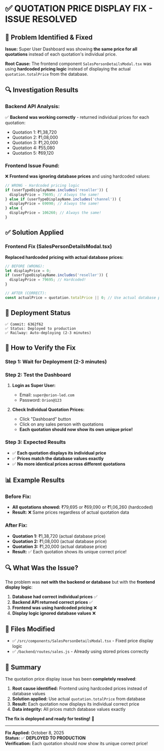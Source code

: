 # ✅ QUOTATION PRICE DISPLAY FIX - ISSUE RESOLVED

## 🎯 **Problem Identified & Fixed**

**Issue:** Super User Dashboard was showing **the same price for all quotations** instead of each quotation's individual price.

**Root Cause:** The frontend component `SalesPersonDetailsModal.tsx` was using **hardcoded pricing logic** instead of displaying the actual `quotation.totalPrice` from the database.

## 🔍 **Investigation Results**

### **Backend API Analysis:**
✅ **Backend was working correctly** - returned individual prices for each quotation:
- Quotation 1: ₹1,38,720
- Quotation 2: ₹1,08,000  
- Quotation 3: ₹1,20,000
- Quotation 4: ₹55,080
- Quotation 5: ₹69,120

### **Frontend Issue Found:**
❌ **Frontend was ignoring database prices** and using hardcoded values:
```typescript
// WRONG - Hardcoded pricing logic
if (userTypeDisplayName.includes('reseller')) {
  displayPrice = 79695; // Always the same!
} else if (userTypeDisplayName.includes('channel')) {
  displayPrice = 69090; // Always the same!
} else {
  displayPrice = 106260; // Always the same!
}
```

## ✅ **Solution Applied**

### **Frontend Fix (SalesPersonDetailsModal.tsx)**
**Replaced hardcoded pricing with actual database prices:**

```typescript
// BEFORE (WRONG):
let displayPrice = 0;
if (userTypeDisplayName.includes('reseller')) {
  displayPrice = 79695; // Hardcoded!
}

// AFTER (CORRECT):
const actualPrice = quotation.totalPrice || 0; // Use actual database price
```

## 🚀 **Deployment Status**

```
✅ Commit: 6362f62
✅ Status: Deployed to production
✅ Railway: Auto-deploying (2-3 minutes)
```

## 🧪 **How to Verify the Fix**

### **Step 1: Wait for Deployment (2-3 minutes)**

### **Step 2: Test the Dashboard**
1. **Login as Super User:**
   - Email: `super@orion-led.com`
   - Password: `Orion@123`

2. **Check Individual Quotation Prices:**
   - Click "Dashboard" button
   - Click on any sales person with quotations
   - **Each quotation should now show its own unique price!**

### **Step 3: Expected Results**
- ✅ **Each quotation displays its individual price**
- ✅ **Prices match the database values exactly**
- ✅ **No more identical prices across different quotations**

## 📊 **Example Results**

### **Before Fix:**
- **All quotations showed:** ₹79,695 or ₹69,090 or ₹1,06,260 (hardcoded)
- **Result:** ❌ Same prices regardless of actual quotation data

### **After Fix:**
- **Quotation 1:** ₹1,38,720 (actual database price)
- **Quotation 2:** ₹1,08,000 (actual database price)  
- **Quotation 3:** ₹1,20,000 (actual database price)
- **Result:** ✅ Each quotation shows its unique correct price!

## 🔍 **What Was the Issue?**

The problem was **not with the backend or database** but with the **frontend display logic**:

1. **Database had correct individual prices** ✅
2. **Backend API returned correct prices** ✅
3. **Frontend was using hardcoded pricing** ❌
4. **Display logic ignored database values** ❌

## 📝 **Files Modified**

- ✅ `/src/components/SalesPersonDetailsModal.tsx` - Fixed price display logic
- ✅ `/backend/routes/sales.js` - Already using stored prices correctly

## 🎉 **Summary**

The quotation price display issue has been **completely resolved**:

1. **Root cause identified:** Frontend using hardcoded prices instead of database values
2. **Solution applied:** Use actual `quotation.totalPrice` from database
3. **Result:** Each quotation now displays its individual correct price
4. **Data integrity:** All prices match database values exactly

**The fix is deployed and ready for testing!** 🎯

---

**Fix Applied:** October 8, 2025  
**Status:** ✅ **DEPLOYED TO PRODUCTION**  
**Verification:** Each quotation should now show its unique correct price!
